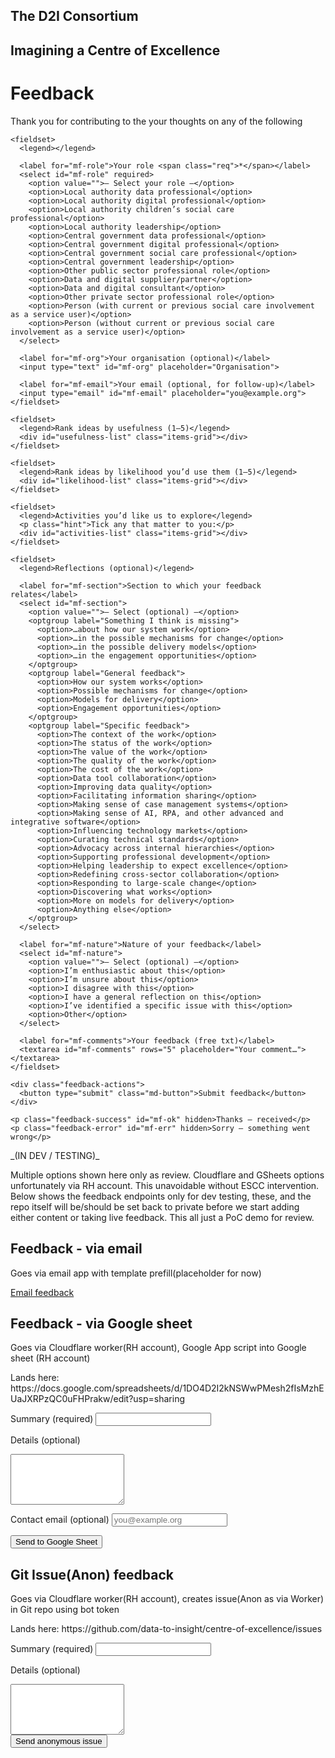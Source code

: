 ## The D2I Consortium
## Imagining a Centre of Excellence

# Feedback   

<div class="feedback-section feedback-main" id="main-feedback">
  <p>Thank you for contributing to the your thoughts on any of the following</p>
  <form id="main-form" novalidate>
    <!-- hidden -->
    <input type="hidden" id="mf-page" name="page">
    <input type="text" id="mf_hp" name="hp_field" style="display:none !important" tabindex="-1" autocomplete="off" aria-hidden="true">

    <fieldset>
      <legend></legend>

      <label for="mf-role">Your role <span class="req">*</span></label>
      <select id="mf-role" required>
        <option value="">— Select your role —</option>
        <option>Local authority data professional</option>
        <option>Local authority digital professional</option>
        <option>Local authority children’s social care professional</option>
        <option>Local authority leadership</option>
        <option>Central government data professional</option>
        <option>Central government digital professional</option>
        <option>Central government social care professional</option>
        <option>Central government leadership</option>
        <option>Other public sector professional role</option>
        <option>Data and digital supplier/partner</option>
        <option>Data and digital consultant</option>
        <option>Other private sector professional role</option>
        <option>Person (with current or previous social care involvement as a service user)</option>
        <option>Person (without current or previous social care involvement as a service user)</option>
      </select>

      <label for="mf-org">Your organisation (optional)</label>
      <input type="text" id="mf-org" placeholder="Organisation">

      <label for="mf-email">Your email (optional, for follow-up)</label>
      <input type="email" id="mf-email" placeholder="you@example.org">
    </fieldset>

    <fieldset>
      <legend>Rank ideas by usefulness (1–5)</legend>
      <div id="usefulness-list" class="items-grid"></div>
    </fieldset>

    <fieldset>
      <legend>Rank ideas by likelihood you’d use them (1–5)</legend>
      <div id="likelihood-list" class="items-grid"></div>
    </fieldset>

    <fieldset>
      <legend>Activities you’d like us to explore</legend>
      <p class="hint">Tick any that matter to you:</p>
      <div id="activities-list" class="items-grid"></div>
    </fieldset>

    <fieldset>
      <legend>Reflections (optional)</legend>

      <label for="mf-section">Section to which your feedback relates</label>
      <select id="mf-section">
        <option value="">— Select (optional) —</option>
        <optgroup label="Something I think is missing">
          <option>…about how our system work</option>
          <option>…in the possible mechanisms for change</option>
          <option>…in the possible delivery models</option>
          <option>…in the engagement opportunities</option>
        </optgroup>
        <optgroup label="General feedback">
          <option>How our system works</option>
          <option>Possible mechanisms for change</option>
          <option>Models for delivery</option>
          <option>Engagement opportunities</option>
        </optgroup>
        <optgroup label="Specific feedback">
          <option>The context of the work</option>
          <option>The status of the work</option>
          <option>The value of the work</option>
          <option>The quality of the work</option>
          <option>The cost of the work</option>
          <option>Data tool collaboration</option>
          <option>Improving data quality</option>
          <option>Facilitating information sharing</option>
          <option>Making sense of case management systems</option>
          <option>Making sense of AI, RPA, and other advanced and integrative software</option>
          <option>Influencing technology markets</option>
          <option>Curating technical standards</option>
          <option>Advocacy across internal hierarchies</option>
          <option>Supporting professional development</option>
          <option>Helping leadership to expect excellence</option>
          <option>Redefining cross-sector collaboration</option>
          <option>Responding to large-scale change</option>
          <option>Discovering what works</option>
          <option>More on models for delivery</option>
          <option>Anything else</option>
        </optgroup>
      </select>

      <label for="mf-nature">Nature of your feedback</label>
      <select id="mf-nature">
        <option value="">— Select (optional) —</option>
        <option>I’m enthusiastic about this</option>
        <option>I’m unsure about this</option>
        <option>I disagree with this</option>
        <option>I have a general reflection on this</option>
        <option>I’ve identified a specific issue with this</option>
        <option>Other</option>
      </select>

      <label for="mf-comments">Your feedback (free txt)</label>
      <textarea id="mf-comments" rows="5" placeholder="Your comment…"></textarea>
    </fieldset>

    <div class="feedback-actions">
      <button type="submit" class="md-button">Submit feedback</button>
    </div>

    <p class="feedback-success" id="mf-ok" hidden>Thanks — received</p>
    <p class="feedback-error" id="mf-err" hidden>Sorry — something went wrong</p>
  </form>
</div>





<div id="feedback-page">
  <!-- wrapped to improve width setting for forms -->
_(IN DEV / TESTING)_

Multiple options shown here only as review. Cloudflare and GSheets options unfortunately via RH account. This unavoidable without ESCC intervention. 
Below shows the feedback endpoints only for dev testing, these, and the repo itself will be/should be set back to private before we start adding either content or taking live feedback. This all just a PoC demo for review. 

<div class="feedback-section" id="email">
<h2>Feedback - via email</h2>
<p>Goes via email app with template prefill(placeholder for now)</p>
<p class="feedback-actions">
  <a id="email-feedback" class="md-button" href="#">Email feedback</a>
</p>
</div>

<div class="feedback-section" id="sheets">
<h2>Feedback - via Google sheet</h2>
<p>Goes via Cloudflare worker(RH account), Google App script into Google sheet (RH account)</p>
<p>Lands here: https://docs.google.com/spreadsheets/d/1DO4D2I2kNSWwPMesh2fIsMzhEUaJXRPzQC0uFHPrakw/edit?usp=sharing</p>
<form id="gs-form">
  <!-- set by JS -->
  <input type="hidden" name="page" id="gs-page">
  <!-- honeypot (spam trap) -->
  <input type="text" name="hp_field" id="hp_field" style="display:none" tabindex="-1" autocomplete="off">

  <label for="gs-summary">Summary (required)</label>
  <input type="text" name="summary" id="gs-summary" required>

  <label for="gs-details">Details (optional)</label>
  <textarea name="details" id="gs-details" rows="5"></textarea>

  <label for="gs-email">Contact email (optional)</label>
  <input type="email" name="email" id="gs-email" placeholder="you@example.org">

  <div class="feedback-actions">
    <button type="submit" class="md-button">Send to Google Sheet</button>
  </div>

  <div class="feedback-success" id="gs-ok" hidden>Thanks -feedback received</div>
  <div class="feedback-error" id="gs-err" hidden>Sorry -something went wrong</div>
</form>
</div>

<div class="feedback-section" id="anon-gh">
<h2>Git Issue(Anon) feedback</h2>
<p>Goes via Cloudflare worker(RH account), creates issue(Anon as via Worker) in Git repo using bot token</p>
<p>Lands here: https://github.com/data-to-insight/centre-of-excellence/issues</p>
<!-- this uses current CoE repo issues, but it could be pointed at seperate private repo -->
<form id="ghw-form">
  <!-- set by JS -->
  <input type="hidden" name="page" id="ghw-page">

  <label for="ghw-summary">Summary (required)</label>
  <input type="text" name="summary" id="ghw-summary" required>

  <label for="ghw-details">Details (optional)</label>
  <textarea name="details" id="ghw-details" rows="5"></textarea>

  <div class="feedback-actions">
    <button type="submit" class="md-button">Send anonymous issue</button>
  </div>

  <div class="feedback-success" id="gs-ok" hidden>Thanks -feedback received</div>
  <div class="feedback-error" id="gs-err" hidden>Sorry -something went wrong</div>
</form>
</div>


</div>